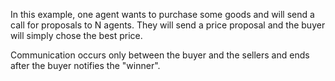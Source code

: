 In this example, one agent wants to purchase some goods and
will send a call for proposals to N agents. They will send 
a price proposal and the buyer will simply chose the best price.

Communication occurs only between the buyer and the sellers and 
ends after the buyer notifies the "winner".
